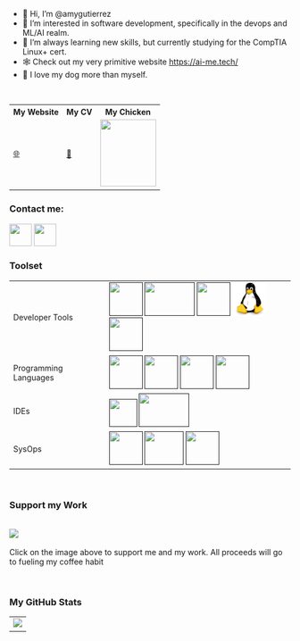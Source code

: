 - 👋 Hi, I’m @amygutierrez
- 👀 I’m interested in software development, specifically in the devops and ML/AI realm.
- 🌱 I’m always learning new skills, but currently studying for the CompTIA Linux+ cert.
- 🕸️ Check out my very primitive website https://ai-me.tech/
- 🐶 I love my dog more than myself.

<br/>


<table>
    <tr>
        <th>My Website</th>
        <th>My CV</th>
        <th>My Chicken</th>
    </tr>
    <tr>
        <td>
            <a href="https://ai-me.tech/">🌐</a>
        </td>
        <td>
            <a href="https://ai-me.tech/resume.html">📓</a>
        </td>
        <td>
            <img src="https://user-images.githubusercontent.com/58920810/214652346-7e6cba80-941d-4d6d-abe9-5804990c1b4d.png" width="100" height="120"/>
        </td>
    </tr>
</table>



### Contact me:

<a href="https://github.com/amygutierrez"><img src="https://www.vectorlogo.zone/logos/github/github-icon.svg" width="40" height="40"/></a>
<a href="https://www.linkedin.com/in/amy-gutierrez-1b2014125/"><img src="https://www.vectorlogo.zone/logos/linkedin/linkedin-tile.svg" width="40" height="40"/></a>

### Toolset

<table>
    <tr>
        <td>Developer Tools</td>
        <td>
            <a href=""><img src="https://www.vectorlogo.zone/logos/docker/docker-official.svg" width="60" height="60"/></a>
            <a href=""><img src="https://www.vectorlogo.zone/logos/circleci/circleci-ar21.svg" width="90" height="60"/></a>
            <a href=""><img src="https://www.vectorlogo.zone/logos/github/github-icon.svg" width="60" height="60"/></a>
            <a href=""><img src="https://github.com/devicons/devicon/blob/v2.13.0/icons/linux/linux-original.svg" width="60" height="60"/></a>
            <a href=""><img src="https://www.vectorlogo.zone/logos/git-scm/git-scm-icon.svg" width="60" height="60"/></a>
        </td>
  </tr>
    <tr>
        <td>Programming Languages</td>
        <td>
            <a href=""><img src="https://www.vectorlogo.zone/logos/python/python-vertical.svg" width="60" height="60"/></a>
            <a href=""><img src="https://www.vectorlogo.zone/logos/w3_html5/w3_html5-icon.svg" width="60" height="60"/></a>
            <a href=""><img src="https://www.vectorlogo.zone/logos/w3_css/w3_css-official.svg" width="60" height="60"/></a>
            <a href=""><img src="https://www.vectorlogo.zone/logos/javascript/javascript-vertical.svg" width="60" height="60"/></a>
        </td>
    </tr>
    <tr>
        <td>IDEs</td>
        <td>
            <a href=""><img src="https://www.vectorlogo.zone/logos/visualstudio_code/visualstudio_code-icon.svg" width="50" height="50"/></a>
            <a href=""><img src="https://www.vectorlogo.zone/logos/jupyter/jupyter-ar21.svg" width="90" height="60"/></a>
        </td>
    </tr>
    <tr>
        <td>SysOps</td>
        <td>
            <a href=""><img src="https://www.vectorlogo.zone/logos/ubuntu/ubuntu-ar21.svg" width="60" height="60"/></a>
            <a href=""><img src="https://www.vectorlogo.zone/logos/centos/centos-ar21.svg" width="70" height="60"/></a>
            <a href=""><img src="https://www.vectorlogo.zone/logos/gnu_bash/gnu_bash-ar21.svg" width="60" height="60"/></a>
        </td>
    </tr>
</table>


<br/>

### Support my Work
<br/>
<a href="https://www.buymeacoffee.com/amygutierrez"><img src="https://www.vectorlogo.zone/logos/buymeacoffee/buymeacoffee-official.svg"/></a>
<p> Click on the image above to support me and my work. All proceeds will go to fueling my coffee habit </p>

<br />

### My GitHub Stats

<table>
    <tr>
        <td>
            <img src="https://github-readme-stats.vercel.app/api?username=amygutierrez&show_icons=true&theme=radical"/>
        </td>
    </tr>
</table>



<!---
amygutierrez/amygutierrez is a ✨ special ✨ repository because its `README.md` (this file) appears on your GitHub profile.
You can click the Preview link to take a look at your changes.
--->

